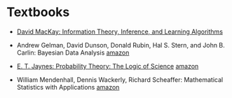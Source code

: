 # Textbooks


- [David MacKay: Information Theory, Inference, and Learning Algorithms](http://www.inference.org.uk/itprnn/)
- Andrew Gelman, David Dunson, Donald Rubin, Hal S. Stern, and John B. Carlin: Bayesian Data Analysis [amazon](https://www.amazon.co.uk/Bayesian-Analysis-Chapman-Statistical-Science/dp/1439840954/ref=dp_ob_title_bk)

- [E. T. Jaynes: Probability Theory: The Logic of Science](https://doi.org/10.1017/CBO9780511790423) [amazon](https://www.amazon.co.uk/Probability-Theory-Principles-Elementary-Applications/dp/0521592712)

- William Mendenhall, Dennis Wackerly, Richard Scheaffer:  Mathematical Statistics with Applications [amazon](https://www.amazon.co.uk/Mathematical-Statistics-Applications-International-Mendenhall/dp/0495385085/ref=tmm_pap_swatch_0?_encoding=UTF8&qid=&sr=)
